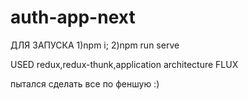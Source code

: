 # auth-app-next

ДЛЯ ЗАПУСКА
  1)npm i;
  2)npm run serve
  
  USED redux,redux-thunk,application architecture FLUX
  
  пытался сделать все по феншую :)
